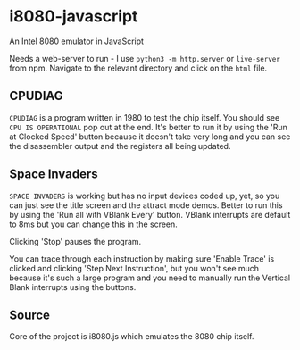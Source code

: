 # i8080-javascript
An Intel 8080 emulator in JavaScript

Needs a web-server to run - I use `python3 -m http.server` or `live-server` from npm. Navigate to the relevant directory and click on the `html` file.

## CPUDIAG

`CPUDIAG` is a program written in 1980 to test the chip itself. You should see `CPU IS OPERATIONAL` pop out at the end. It's better to run it by using the 'Run at Clocked Speed' button because it doesn't take very long and you can see the disassembler output and the registers all being updated.

## Space Invaders

`SPACE INVADERS` is working but has no input devices coded up, yet, so you can just see the title screen and the attract mode demos. Better to run this by using the 'Run all with VBlank Every' button. VBlank interrupts are default to 8ms but you can change this in the screen. 

Clicking 'Stop' pauses the program.

You can trace through each instruction by making sure 'Enable Trace' is clicked and clicking 'Step Next Instruction', but you won't see much because it's such a large program and you need to manually run the Vertical Blank interrupts using the buttons.

## Source
Core of the project is i8080.js which emulates the 8080 chip itself.
